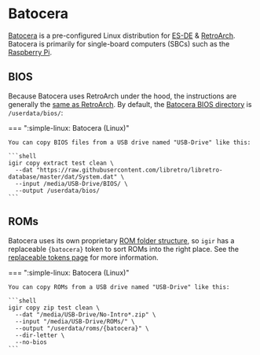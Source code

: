 # Batocera

[Batocera](https://batocera.org/) is a pre-configured Linux distribution for [ES-DE](es-de.md) & [RetroArch](retroarch.md). Batocera is primarily for single-board computers (SBCs) such as the [Raspberry Pi](https://www.raspberrypi.com/).

## BIOS

Because Batocera uses RetroArch under the hood, the instructions are generally the [same as RetroArch](retroarch.md). By default, the [Batocera BIOS directory](https://wiki.batocera.org/add_games_bios#adding_bios_files) is `/userdata/bios/`:

=== ":simple-linux: Batocera (Linux)"

    You can copy BIOS files from a USB drive named "USB-Drive" like this:

    ```shell
    igir copy extract test clean \
      --dat "https://raw.githubusercontent.com/libretro/libretro-database/master/dat/System.dat" \
      --input /media/USB-Drive/BIOS/ \
      --output /userdata/bios/
    ```

## ROMs

Batocera uses its own proprietary [ROM folder structure](https://wiki.batocera.org/systems), so `igir` has a replaceable `{batocera}` token to sort ROMs into the right place. See the [replaceable tokens page](../../output/tokens.md) for more information.

=== ":simple-linux: Batocera (Linux)"

    You can copy ROMs from a USB drive named "USB-Drive" like this:

    ```shell
    igir copy zip test clean \
      --dat "/media/USB-Drive/No-Intro*.zip" \
      --input "/media/USB-Drive/ROMs/" \
      --output "/userdata/roms/{batocera}" \
      --dir-letter \
      --no-bios
    ```
